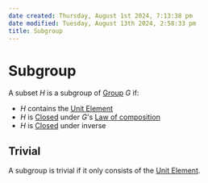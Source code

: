 ```yaml
---  
date created: Thursday, August 1st 2024, 7:13:38 pm  
date modified: Tuesday, August 13th 2024, 2:58:33 pm  
title: Subgroup  
---  
```

# Subgroup  
A subset $H$ is a subgroup of [Group](./Group.md) $G$ if:  
- $H$ contains the [Unit Element](../Unit-Element.md)  
- $H$ is [Closed](../Closure.md#closed-under-law-of-composition) under $G$'s [Law of composition](../Law-of-composition.md)  
- $H$ is [Closed](../Closure.md#closed-under-inverse) under inverse  
## Trivial  
A subgroup is trivial if it only consists of the [Unit Element](../Unit-Element.md).  
